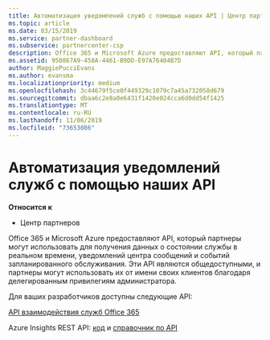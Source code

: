 ```yaml
---
title: Автоматизация уведомлений служб с помощью наших API | Центр партнеров
ms.topic: article
ms.date: 03/15/2019
ms.service: partner-dashboard
ms.subservice: partnercenter-csp
description: Office 365 и Microsoft Azure предоставляют API, который партнеры могут использовать для получения данных о состоянии службы в реальном времени, уведомлений центра сообщений и событий запланированного обслуживания.
ms.assetid: 950867A9-458A-4461-B9DD-E97A76404B7D
author: MaggiePucciEvans
ms.author: evansma
ms.localizationpriority: medium
ms.openlocfilehash: 3c44679f5ce0f449329c1079c7a45a732058d679
ms.sourcegitcommit: dbaa6c2e8a0e6431f1420e024cca6d0dd54f1425
ms.translationtype: MT
ms.contentlocale: ru-RU
ms.lasthandoff: 11/06/2019
ms.locfileid: "73653086"
---
```

# <a name="get-automated-service-notifications-with-our-apis"></a>Автоматизация уведомлений служб с помощью наших API

**Относится к**

-  Центр партнеров

Office 365 и Microsoft Azure предоставляют API, который партнеры могут использовать для получения данных о состоянии службы в реальном времени, уведомлений центра сообщений и событий запланированного обслуживания. Эти API являются общедоступными, и партнеры могут использовать их от имени своих клиентов благодаря делегированным привилегиям администратора.

Для ваших разработчиков доступны следующие API:

[API взаимодействия служб Office 365](https://go.microsoft.com/fwlink/p/?LinkId=616899)

Azure Insights REST API: [код](https://go.microsoft.com/fwlink/p/?LinkId=617299) и [справочник по API](https://go.microsoft.com/fwlink/p/?LinkId=617300)

 

 



